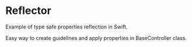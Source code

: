 # Reflector
Example of type safe properties reflection in Swift.

Easy way to create guidelines and apply properties in BaseController class.
